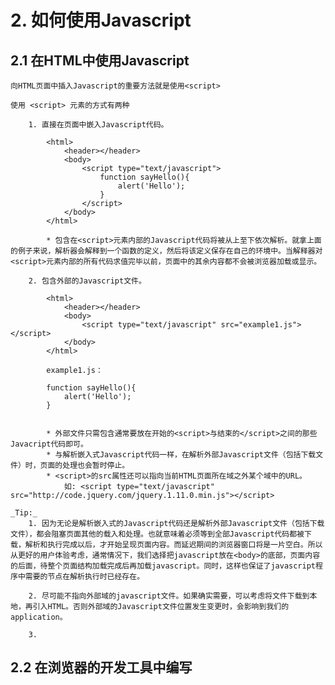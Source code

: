 # 2. 如何使用Javascript

## 2.1 在HTML中使用Javascript

	向HTML页面中插入Javascript的重要方法就是使用<script>

	使用 <script> 元素的方式有两种

		1. 直接在页面中嵌入Javascript代码。

		 	<html>
				<header></header>
				<body>
					<script type="text/javascript">
						function sayHello(){
				 			alert('Hello');
				 		}
					</script>
				</body>
			</html>

			* 包含在<script>元素内部的Javascript代码将被从上至下依次解析。就拿上面的例子来说，解析器会解释到一个函数的定义，然后将该定义保存在自己的环境中。当解释器对<script>元素内部的所有代码求值完毕以前，页面中的其余内容都不会被浏览器加载或显示。

		2. 包含外部的Javascript文件。

			<html>
				<header></header>
				<body>
					<script type="text/javascript" src="example1.js"></script>
				</body>
			</html>

			example1.js：

			function sayHello(){
				alert('Hello');
			}


			* 外部文件只需包含通常要放在开始的<script>与结束的</script>之间的那些Javacript代码即可。
			* 与解析嵌入式Javascript代码一样，在解析外部Javascript文件（包括下载文件）时，页面的处理也会暂时停止。
			* <script>的src属性还可以指向当前HTML页面所在域之外某个域中的URL。
				如: <script type="text/javascript" src="http://code.jquery.com/jquery.1.11.0.min.js"></script>

	_Tip:_
		1. 因为无论是解析嵌入式的Javascript代码还是解析外部Javascript文件（包括下载文件），都会阻塞页面其他的载入和处理。也就意味着必须等到全部Javascript代码都被下载，解析和执行完成以后，才开始呈现页面内容。而延迟期间的浏览器窗口将是一片空白。所以从更好的用户体验考虑，通常情况下，我们选择把javascript放在<body>的底部，页面内容的后面，待整个页面结构加载完成后再加载javascript。同时，这样也保证了javascript程序中需要的节点在解析执行时已经存在。

		2. 尽可能不指向外部域的javascript文件。如果确实需要，可以考虑将文件下载到本地，再引入HTML。否则外部域的Javascript文件位置发生变更时，会影响到我们的application。

		3. 

## 2.2 在浏览器的开发工具中编写
